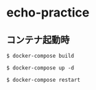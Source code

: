 # echo-practice
## コンテナ起動時
```
$ docker-compose build

$ docker-compose up -d

$ docker-compose restart
```

